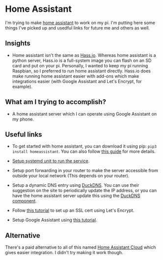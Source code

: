 # Home Assistant

I'm trying to make [home assistant](https://www.home-assistant.io/) to work on
my pi. I'm putting here some things I've picked up and usedful links for future
me and others as well.

## Insights

- Home assistant isn't the same as [Hass.io](https://www.home-assistant.io/blog/2017/07/25/introducing-hassio/).
Whereas home assistant is a python server, Hass.io is a full-system image you
can flash on an SD card and put on your pi. Personally, I wanted to keep my
pi running Raspbian, so I preferred to run home assistant directly. Hass.io does
make running home assistant easier with add-ons which make integrations easier
(with Google Assistant and Let's Encrypt, for example).

## What am I trying to accomplish?

- A home assistant server which I can operate using Google Assistant on my
phone.

## Useful links

- To get started with home assistant, you can download it using pip: `pip3 install homeassistant`.
You can also follow [this guide](https://www.home-assistant.io/docs/installation/raspberry-pi/)
for more details.

- [Setup systemd unit to run the service](https://www.home-assistant.io/docs/autostart/systemd/).

- Setup port forwarding in your router to make the server accessible from
outside your local network (This depends on your router).

- Setup a dynamic DNS entry using [DuckDNS](https://www.duckdns.org/). You can
use their suggestion on the site to periodically update the IP address, or you
can have the home assistant server update this using the [DuckDNS component](https://www.home-assistant.io/components/duckdns/).

- Follow [this tutorial](https://www.splitbrain.org/blog/2017-08/10-homeassistant_duckdns_letsencrypt)
to set up an SSL cert using Let's Encrypt.

- Setup Google Assistant using [this tutorial](https://www.home-assistant.io/components/google_assistant/).

## Alternative

There's a paid alternative to all of this named [Home Assistant Cloud](https://www.home-assistant.io/cloud/)
which gives easier integration. I didn't try making it work though.
